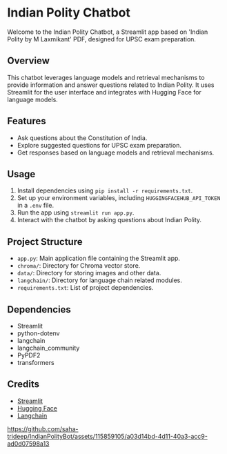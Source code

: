 # Indian Polity Chatbot

Welcome to the Indian Polity Chatbot, a Streamlit app based on 'Indian Polity by M Laxmikant' PDF, designed for UPSC exam preparation.

## Overview

This chatbot leverages language models and retrieval mechanisms to provide information and answer questions related to Indian Polity. It uses Streamlit for the user interface and integrates with Hugging Face for language models.

## Features

- Ask questions about the Constitution of India.
- Explore suggested questions for UPSC exam preparation.
- Get responses based on language models and retrieval mechanisms.

## Usage

1. Install dependencies using `pip install -r requirements.txt`.
2. Set up your environment variables, including `HUGGINGFACEHUB_API_TOKEN` in a `.env` file.
3. Run the app using `streamlit run app.py`.
4. Interact with the chatbot by asking questions about Indian Polity.

## Project Structure

- `app.py`: Main application file containing the Streamlit app.
- `chroma/`: Directory for Chroma vector store.
- `data/`: Directory for storing images and other data.
- `langchain/`: Directory for language chain related modules.
- `requirements.txt`: List of project dependencies.

## Dependencies

- Streamlit
- python-dotenv
- langchain
- langchain_community
- PyPDF2
- transformers


## Credits

- [Streamlit](https://streamlit.io/)
- [Hugging Face](https://huggingface.co/)
- [Langchain](https://github.com/mistralai/langchain)

https://github.com/saha-trideep/IndianPolityBot/assets/115859105/a03d14bd-4d11-40a3-acc9-ad0d07598a13

